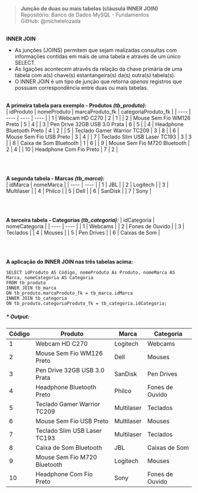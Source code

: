 > **Junção de duas ou mais tabelas (cláusula INNER JOIN)**     
> Repositório: Banco de Dados MySQL - Fundamentos    
> GitHub: @michelelozada
&nbsp;
     
&nbsp;  
**INNER JOIN**  
- As junções (JOINS) permitem que sejam realizadas consultas com informações contidas em mais de uma tabela e através de um único SELECT.
- As ligações acontecem através da relação da chave primária de uma tabela com a(s) chave(s) estantangeira(s) da(s) outra(s) tabela(s).
- O INNER JOIN é um tipo de junção que retorna *apenas* registros que possuam correspondência entre duas ou mais tabelas. 
&nbsp;
     
&nbsp;  
**A primeira tabela para exemplo - Produtos *(tb_produto):***  
| idProduto	 | nomeProduto			        | marcaProduto_fk	| categoriaProduto_fk |
| ----	     | ----			                | ----	            | ----                |
| 1	         | Webcam HD C270				| 2	                | 1                   |
| 2	         | Mouse Sem Fio WM126 Preto	| 5	                | 4                   |
| 3	         | Pen Drive 32GB USB 3.0 Prata | 6	                | 5                   |
| 4	         | Headphone Bluetooth Preto	| 4	                | 2                   |
| 5	         | Teclado Gamer Warrior TC209	| 3	                | 8                   |
| 6	         | Mouse Sem Fio USB Preto	    | 3	                | 4                   |
| 7	         | Teclado Slim USB Laser TC193	| 3	                | 3                   |
| 8	         | Caixa de Som Bluetooth	    | 1	                | 6                   |
| 9	         | Mouse Sem Fio M720 Bluetooth	| 2	                | 4                   |
| 10         | Headphone Com Fio Preto	    | 7	                | 2                   |

&nbsp; 

&nbsp;  
**A segunda tabela - Marcas *(tb_marca):***  
| idMarca | nomeMarca  | 
| ----	  | ----       |
| 1	      | JBL        |
| 2	      | Logitech   |
| 3	      | Multilaser |
| 4	      | Philco     |
| 5	      | Dell       |
| 6	      | SanDisk    |
| 7	      | Sony       |

&nbsp;

&nbsp;  
**A terceira tabela - Categorias *(tb_categoria):*** 
| idCategoria | nomeCategoria	| 
| ----	      | ----            |
| 1	          | Webcams		    |
| 2	          | Fones de Ouvido |
| 3	          | Teclados        |
| 4	          | Mouses          |
| 5	          | Pen Drives      |
| 6           | Caixas de Som   |

&nbsp;

&nbsp;  
**A aplicação do INNER JOIN nas três tabelas acima:**   
```mysql
SELECT idProduto AS Código, nomeProduto As Produto, nomeMarca AS Marca, nomeCategoria AS Categoria
FROM tb_produto
INNER JOIN tb_marca
ON tb_produto.marcaProduto_fk = tb_marca.idMarca
INNER JOIN tb_categoria 
ON tb_produto.categoriaProduto_fk = tb_categoria.idCategoria;
```
##### * Output:
| Código | Produto                      |  Marca     | Categoria       |
| ----	 | ----                         | ----	     | ----            |
| 1	     | Webcam HD C270	            | Logitech   | Webcams         |
| 2	     | Mouse Sem Fio WM126 Preto	| Dell       | Mouses          |
| 3	     | Pen Drive 32GB USB 3.0 Prata | SanDisk    | Pen Drives      |
| 4	     | Headphone Bluetooth Preto	| Philco	 | Fones de Ouvido |
| 5	     | Teclado Gamer Warrior TC209  | Multilaser | Teclados        |
| 6	     | Mouse Sem Fio USB Preto	    | Multilaser | Mouses          |
| 7	     | Teclado Slim USB Laser TC193 | Multilaser | Teclados        |
| 8	     | Caixa de Som Bluetooth	    | JBL	     | Caixas de Som   |
| 9	     | Mouse Sem Fio M720 Bluetooth | Logitech	 | Mouses          |
|10	     | Headphone Com Fio Preto	    | Sony	     | Fones de Ouvido |